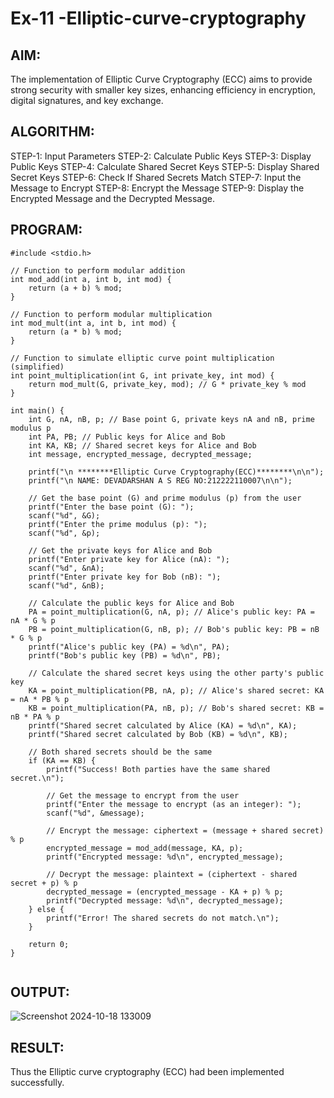 # Ex-11 -Elliptic-curve-cryptography
## AIM:
The implementation of Elliptic Curve Cryptography (ECC) aims to provide strong security with smaller key sizes, enhancing efficiency in encryption, digital signatures, and key exchange.
## ALGORITHM:
STEP-1: Input Parameters
STEP-2: Calculate Public Keys
STEP-3: Display Public Keys
STEP-4: Calculate Shared Secret Keys
STEP-5: Display Shared Secret Keys
STEP-6: Check If Shared Secrets Match
STEP-7: Input the Message to Encrypt
STEP-8: Encrypt the Message
STEP-9: Display the Encrypted Message and the Decrypted Message.
## PROGRAM:
```
#include <stdio.h>

// Function to perform modular addition
int mod_add(int a, int b, int mod) {
    return (a + b) % mod;
}

// Function to perform modular multiplication
int mod_mult(int a, int b, int mod) {
    return (a * b) % mod;
}

// Function to simulate elliptic curve point multiplication (simplified)
int point_multiplication(int G, int private_key, int mod) {
    return mod_mult(G, private_key, mod); // G * private_key % mod
}

int main() {
    int G, nA, nB, p; // Base point G, private keys nA and nB, prime modulus p
    int PA, PB; // Public keys for Alice and Bob
    int KA, KB; // Shared secret keys for Alice and Bob
    int message, encrypted_message, decrypted_message;

    printf("\n ********Elliptic Curve Cryptography(ECC)********\n\n");
    printf("\n NAME: DEVADARSHAN A S REG NO:212222110007\n\n");

    // Get the base point (G) and prime modulus (p) from the user
    printf("Enter the base point (G): ");
    scanf("%d", &G);
    printf("Enter the prime modulus (p): ");
    scanf("%d", &p);

    // Get the private keys for Alice and Bob
    printf("Enter private key for Alice (nA): ");
    scanf("%d", &nA);
    printf("Enter private key for Bob (nB): ");
    scanf("%d", &nB);

    // Calculate the public keys for Alice and Bob
    PA = point_multiplication(G, nA, p); // Alice's public key: PA = nA * G % p
    PB = point_multiplication(G, nB, p); // Bob's public key: PB = nB * G % p
    printf("Alice's public key (PA) = %d\n", PA);
    printf("Bob's public key (PB) = %d\n", PB);

    // Calculate the shared secret keys using the other party's public key
    KA = point_multiplication(PB, nA, p); // Alice's shared secret: KA = nA * PB % p
    KB = point_multiplication(PA, nB, p); // Bob's shared secret: KB = nB * PA % p
    printf("Shared secret calculated by Alice (KA) = %d\n", KA);
    printf("Shared secret calculated by Bob (KB) = %d\n", KB);

    // Both shared secrets should be the same
    if (KA == KB) {
        printf("Success! Both parties have the same shared secret.\n");

        // Get the message to encrypt from the user
        printf("Enter the message to encrypt (as an integer): ");
        scanf("%d", &message);

        // Encrypt the message: ciphertext = (message + shared secret) % p
        encrypted_message = mod_add(message, KA, p);
        printf("Encrypted message: %d\n", encrypted_message);

        // Decrypt the message: plaintext = (ciphertext - shared secret + p) % p
        decrypted_message = (encrypted_message - KA + p) % p;
        printf("Decrypted message: %d\n", decrypted_message);
    } else {
        printf("Error! The shared secrets do not match.\n");
    }

    return 0;
}


```


## OUTPUT:
![Screenshot 2024-10-18 133009](https://github.com/user-attachments/assets/b4c4de1b-8d97-4e7d-b508-d54c9b4164ed)



## RESULT:
Thus the Elliptic curve cryptography (ECC) had been implemented successfully.
